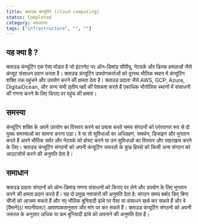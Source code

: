 ```yaml
---
title: क्लाउड कंप्यूटिंग (cloud computing)
status: Completed
category: अवधारणा
tags: ["infrastructure", "", ""]
---
```

## यह क्या है ?
क्लाउड कंप्यूटिंग एक ऐसा मॉडल है जो इंटरनेट पर ऑन-डिमांड सीपीयू, नेटवर्क और डिस्क क्षमताओं जैसे कंप्यूट संसाधन प्रदान करता है।
क्लाउड कंप्यूटिंग उपयोगकर्ताओं को दूरस्थ भौतिक स्थान में कंप्यूटिंग शक्ति तक पहुंचने और उपयोग करने की क्षमता देता है।
क्लाउड प्रदाता जैसे AWS, GCP, Azure, DigitalOcean, और अन्य सभी तृतीय पक्षों की पेशकश करते हैं
एकाधिक भौगोलिक स्थानों में संसाधनों की गणना करने के लिए किराए पर पहुंच की क्षमता।

## समस्या
कंप्यूटिंग शक्ति के अपने उपयोग का विस्तार करने का प्रयास करते समय संगठनों को परंपरागत रूप से दो मुख्य समस्याओं का सामना करना पड़ा।
वे या तो सुविधाओं का अधिग्रहण, समर्थन, डिजाइन और भुगतान करते हैं अपने भौतिक सर्वर और नेटवर्क को होस्ट करने या उन सुविधाओं का विस्तार और रखरखाव करने के लिए।
क्लाउड कंप्यूटिंग संगठनों को अपनी कंप्यूटिंग जरूरतों के कुछ हिस्से को किसी अन्य संगठन को आउटसोर्स करने की अनुमति देता है।

## समाधान
क्लाउड प्रदाता संगठनों को ऑन-डिमांड गणना संसाधनों को किराए पर लेने और उपयोग के लिए भुगतान करने की क्षमता प्रदान करते हैं।
यह दो प्रमुख नवाचारों की अनुमति देता है: संगठन समय बर्बाद किए बिना चीजों को आजमा सकते हैं और नए भौतिक बुनियादी ढांचे पर पैसा या संसाधन खर्च कर सकते हैं
और वे [पैमाने](/ मापनीयता/) आवश्यकतानुसार और मांग पर कर सकते हैं। क्लाउड कंप्यूटिंग संगठनों को अपनी जरूरत के अनुसार अधिक या कम बुनियादी ढांचे को अपनाने की अनुमति देता है।
